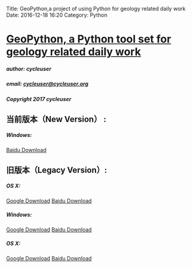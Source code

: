 Title: GeoPython,a project of using Python for geology related daily work
Date: 2016-12-18 16:20
Category: Python


# [GeoPython, a Python tool set for geology related daily work](https://github.com/chinageology/GeoPython)



##### author: cycleuser
##### email: cycleuser@cycleuser.org
##### Copyright 2017 cycleuser



## 当前版本（New Version） :

##### Windows:
[Baidu Download](http://pan.baidu.com/s/1jIos8CY)







## 旧版本（Legacy Version）:


##### OS X:
[Google Download](https://drive.google.com/open?id=0B299gyAIgmpqR05xVHJic0JaZ1E)
[Baidu Download](http://pan.baidu.com/s/1casX8U)

##### Windows:
[Google Download](https://drive.google.com/open?id=0B299gyAIgmpqei0wdGJEOS1ORHM)
[Baidu Download](http://pan.baidu.com/s/1hsw1KeK)

##### OS X:
[Google Download](https://drive.google.com/open?id=0B299gyAIgmpqam13cmU2cnl0LWs)
[Baidu Download](https://pan.baidu.com/s/1qY2QmDm)

